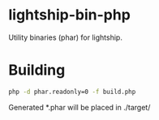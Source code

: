 # lightship-bin-php

Utility binaries (phar) for lightship.

# Building

```bash
php -d phar.readonly=0 -f build.php
```

Generated *.phar will be placed in ./target/



